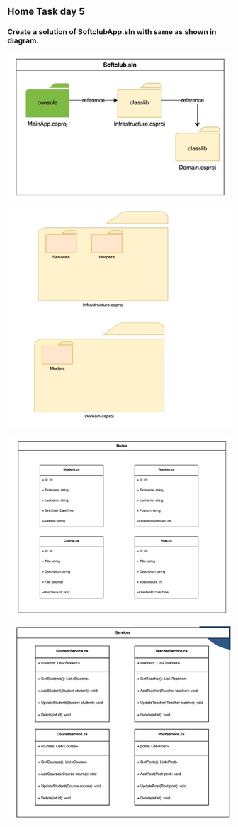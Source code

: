 
## Home Task day 5
### Create a solution of SoftclubApp.sln with same as shown in diagram.


![Screenshot_1](./Images/Screenshot_1.jpg)

![Screenshot_2](./Images/Screenshot_2.jpg)

![Screenshot_3](./Images/Screenshot_3.jpg)

![Screenshot_4](./Images/Screenshot_4.jpg)

